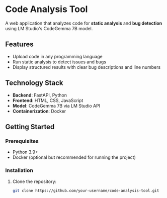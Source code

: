 # Code Analysis Tool

A web application that analyzes code for **static analysis** and **bug detection** using LM Studio's CodeGemma 7B model.

## Features
- Upload code in any programming language
- Run static analysis to detect issues and bugs
- Display structured results with clear bug descriptions and line numbers

## Technology Stack
- **Backend**: FastAPI, Python
- **Frontend**: HTML, CSS, JavaScript
- **Model**: CodeGemma 7B via LM Studio API
- **Containerization**: Docker

## Getting Started

### Prerequisites
- Python 3.9+
- Docker (optional but recommended for running the project)

### Installation

1. Clone the repository:
   ```bash
   git clone https://github.com/your-username/code-analysis-tool.git
